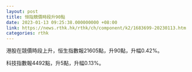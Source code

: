 ```yaml
---
layout: post
title: 恒指競價時段升90點
date: 2023-01-13 09:25:38.000000000 +08:00
link: https://news.rthk.hk/rthk/ch/component/k2/1683699-20230113.htm
categories: rthk
---
```


港股在競價時段上升，恒生指數報21605點，升90點，升幅0.42%。

科技指數報4492點，升5點，升幅0.13%。
